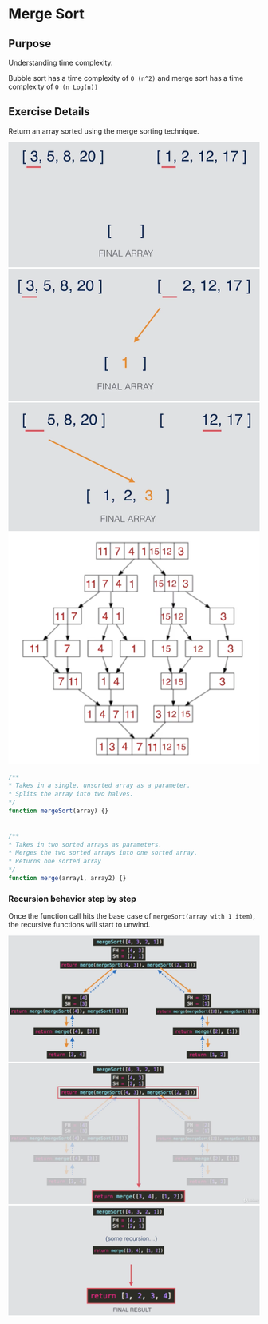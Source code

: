 # Merge Sort

## Purpose
Understanding time complexity.

Bubble sort has a time complexity of `O (n^2)` and merge sort has a time complexity of `O (n Log(n))`

## Exercise Details
Return an array sorted using the merge sorting technique.

![Merge Sort Step 1](./resources/merge-sort-1.png)
![Merge Sort Step 2](./resources/merge-sort-2.png)
![Merge Sort Step 3](./resources/merge-sort-3.png)
![Merge Sort Steps](./resources/merge-sort-4.png)

```js
/**
* Takes in a single, unsorted array as a parameter.
* Splits the array into two halves.
*/
function mergeSort(array) {}


/**
* Takes in two sorted arrays as parameters.
* Merges the two sorted arrays into one sorted array.
* Returns one sorted array
*/
function merge(array1, array2) {}
```

### Recursion behavior step by step
Once the function call hits the base case of `mergeSort(array with 1 item)`, the recursive
functions will start to unwind.

![Merge Sort Step 5](./resources/merge-sort-5.png)
![Merge Sort Step 6](./resources/merge-sort-6.png)
![Merge Sort Step 7](./resources/merge-sort-7.png)
